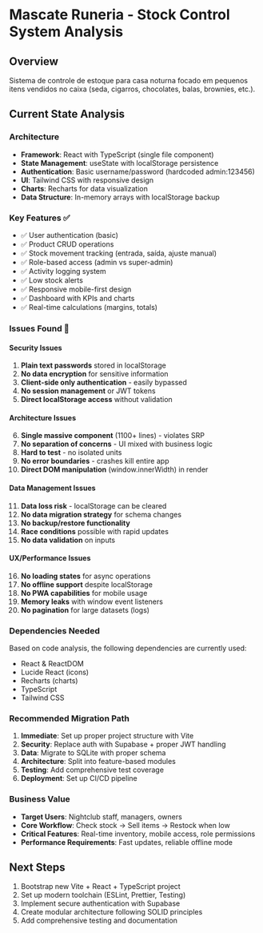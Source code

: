 # Mascate Runeria - Stock Control System Analysis

## Overview
Sistema de controle de estoque para casa noturna focado em pequenos itens vendidos no caixa (seda, cigarros, chocolates, balas, brownies, etc.).

## Current State Analysis

### Architecture
- **Framework**: React with TypeScript (single file component)
- **State Management**: useState with localStorage persistence
- **Authentication**: Basic username/password (hardcoded admin:123456)
- **UI**: Tailwind CSS with responsive design
- **Charts**: Recharts for data visualization
- **Data Structure**: In-memory arrays with localStorage backup

### Key Features ✅
- ✅ User authentication (basic)
- ✅ Product CRUD operations
- ✅ Stock movement tracking (entrada, saída, ajuste manual)
- ✅ Role-based access (admin vs super-admin)
- ✅ Activity logging system
- ✅ Low stock alerts
- ✅ Responsive mobile-first design
- ✅ Dashboard with KPIs and charts
- ✅ Real-time calculations (margins, totals)

### Issues Found 🚨

#### Security Issues
1. **Plain text passwords** stored in localStorage
2. **No data encryption** for sensitive information
3. **Client-side only authentication** - easily bypassed
4. **No session management** or JWT tokens
5. **Direct localStorage access** without validation

#### Architecture Issues
6. **Single massive component** (1100+ lines) - violates SRP
7. **No separation of concerns** - UI mixed with business logic
8. **Hard to test** - no isolated units
9. **No error boundaries** - crashes kill entire app
10. **Direct DOM manipulation** (window.innerWidth) in render

#### Data Management Issues
11. **Data loss risk** - localStorage can be cleared
12. **No data migration strategy** for schema changes
13. **No backup/restore functionality**
14. **Race conditions** possible with rapid updates
15. **No data validation** on inputs

#### UX/Performance Issues
16. **No loading states** for async operations  
17. **No offline support** despite localStorage
18. **No PWA capabilities** for mobile usage
19. **Memory leaks** with window event listeners
20. **No pagination** for large datasets (logs)

### Dependencies Needed
Based on code analysis, the following dependencies are currently used:
- React & ReactDOM
- Lucide React (icons)
- Recharts (charts)
- TypeScript
- Tailwind CSS

### Recommended Migration Path
1. **Immediate**: Set up proper project structure with Vite
2. **Security**: Replace auth with Supabase + proper JWT handling
3. **Data**: Migrate to SQLite with proper schema
4. **Architecture**: Split into feature-based modules
5. **Testing**: Add comprehensive test coverage
6. **Deployment**: Set up CI/CD pipeline

### Business Value
- **Target Users**: Nightclub staff, managers, owners
- **Core Workflow**: Check stock → Sell items → Restock when low
- **Critical Features**: Real-time inventory, mobile access, role permissions
- **Performance Requirements**: Fast updates, reliable offline mode

## Next Steps
1. Bootstrap new Vite + React + TypeScript project
2. Set up modern toolchain (ESLint, Prettier, Testing)
3. Implement secure authentication with Supabase
4. Create modular architecture following SOLID principles
5. Add comprehensive testing and documentation
